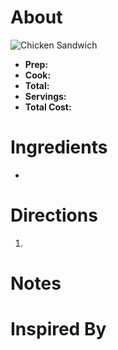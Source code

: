 # About



![Chicken Sandwich]()

- **Prep:** 
- **Cook:** 
- **Total:** 
- **Servings:** 
- **Total Cost:** 

# Ingredients

- 

# Directions
1.

# Notes



# Inspired By

